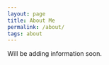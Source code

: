 ```yaml
---
layout: page
title: About Me
permalink: /about/
tags: about
---
```


Will be adding information soon. 

